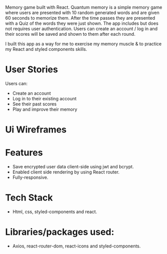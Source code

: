 Memory game built with React. Quantum memory is a simple memory game where users are presented with 10 random generated words and are given 60 seconds to memorize them. After the time passes they are presented with a Quiz of the words they were just shown. The app includes but does not requires user authentication. Users can create an account / log in and their scores will be saved and shown to them after each round.

I built this app as a way for me to exercise my memory muscle & to practice my React and styled components skills. 

# User Stories

Users can:
- Create an account
- Log in to their existing account
- See their past scores
- Play and improve their memory

# Ui Wireframes


# Features
- Save encrypted user data client-side using jwt and bcrypt.
- Enabled client side rendering by using React router.
- Fully-responsive.

# Tech Stack
- Html, css, styled-components and react.

# Libraries/packages used:
- Axios, react-router-dom, react-icons and styled-components.

